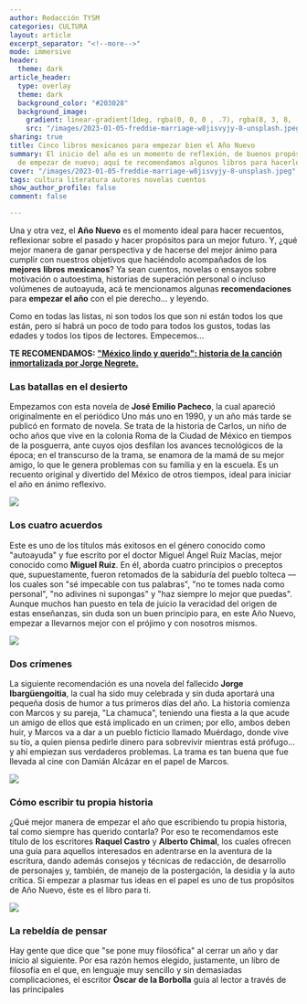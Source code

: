 ```yaml
---
author: Redacción TYSM
categories: CULTURA
layout: article
excerpt_separator: "<!--more-->"
mode: immersive
header:
  theme: dark
article_header:
  type: overlay
  theme: dark
  background_color: "#203028"
  background_image:
    gradient: linear-gradient(1deg, rgba(0, 0, 0 , .7), rgba(8, 3, 8, .9))
    src: "/images/2023-01-05-freddie-marriage-w8jisvyjy-8-unsplash.jpeg"
sharing: true
title: Cinco libros mexicanos para empezar bien el Año Nuevo
summary: El inicio del año es un momento de reflexión, de buenos propósitos y de ganas
  de empezar de nuevo; aquí te recomendamos algunos libros para hacerlo bien…
cover: "/images/2023-01-05-freddie-marriage-w8jisvyjy-8-unsplash.jpeg"
tags: cultura literatura autores novelas cuentos
show_author_profile: false
comment: false

---
```

Una y otra vez, el **Año Nuevo** es el momento ideal para hacer recuentos, reflexionar sobre el pasado y hacer propósitos para un mejor futuro. Y, ¿qué mejor manera de ganar perspectiva y de hacerse del mejor ánimo para cumplir con nuestros objetivos que haciéndolo acompañados de los **mejores** **libros** **mexicanos**? Ya sean cuentos, novelas o ensayos sobre motivación o autoestima, historias de superación personal o incluso volúmenes de autoayuda, acá te mencionamos algunas **recomendaciones** para **empezar el año** con el pie derecho… y leyendo.

Como en todas las listas, ni son todos los que son ni están todos los que están, pero sí habrá un poco de todo para todos los gustos, todas las edades y todos los tipos de lectores. Empecemos…

**TE RECOMENDAMOS:** [**"México lindo y querido": historia de la canción inmortalizada por Jorge Negrete.**](https://blog.tonoysumariachi.com/cultura/2022/04/22/mexico-lindo-y-querido-origen-e-historia-de-la-cancion.html)

### Las batallas en el desierto

Empezamos con esta novela de **José Emilio Pacheco**, la cual apareció originalmente en el periódico Uno más uno en 1990, y un año más tarde se publicó en formato de novela. Se trata de la historia de Carlos, un niño de ocho años que vive en la colonia Roma de la Ciudad de México en tiempos de la posguerra, ante cuyos ojos desfilan los avances tecnológicos de la época; en el transcurso de la trama, se enamora de la mamá de su mejor amigo, lo que le genera problemas con su familia y en la escuela. Es un recuento original y divertido del México de otros tiempos, ideal para iniciar el año en ánimo reflexivo.

![](/images/2023-01-05-libros_batallas.jpeg)

### Los cuatro acuerdos

Este es uno de los títulos más exitosos en el género conocido como "autoayuda" y fue escrito por el doctor Miguel Ángel Ruiz Macías, mejor conocido como **Miguel Ruiz**. En él, aborda cuatro principios o preceptos que, supuestamente, fueron retomados de la sabiduría del pueblo tolteca —los cuales son "sé impecable con tus palabras", "no te tomes nada como personal", "no adivines ni supongas" y "haz siempre lo mejor que puedas". Aunque muchos han puesto en tela de juicio la veracidad del origen de estas enseñanzas, sin duda son un buen principio para, en este Año Nuevo, empezar a llevarnos mejor con el prójimo y con nosotros mismos.

![](/images/2023-01-05-libros_acuerdos.jpg)

### Dos crímenes

La siguiente recomendación es una novela del fallecido **Jorge Ibargüengoitia**, la cual ha sido muy celebrada y sin duda aportará una pequeña dosis de humor a tus primeros días del año. La historia comienza con Marcos y su pareja, "La chamuca", teniendo una fiesta a la que acude un amigo de ellos que está implicado en un crimen; por ello, ambos deben huir, y Marcos va a dar a un pueblo ficticio llamado Muérdago, donde vive su tío, a quien piensa pedirle dinero para sobrevivir mientras está prófugo… y ahí empiezan sus verdaderos problemas. La trama es tan buena que fue llevada al cine con Damián Alcázar en el papel de Marcos.

![](/images/2023-01-05-libros_doscrimenes.jpg)

### Cómo escribir tu propia historia

¿Qué mejor manera de empezar el año que escribiendo tu propia historia, tal como siempre has querido contarla? Por eso te recomendamos este título de los escritores **Raquel Castro** y **Alberto Chimal**, los cuales ofrecen una guía para aquellos interesados en adentrarse en la aventura de la escritura, dando además consejos y técnicas de redacción, de desarrollo de personajes y, también, de manejo de la postergación, la desidia y la auto crítica. Si  empezar a plasmar tus ideas en el papel es uno de tus propósitos de Año Nuevo, éste es el libro para ti.

![](/images/2023-01-05-libros_como.jpg)

### La rebeldía de pensar

Hay gente que dice que "se pone muy filosófica" al cerrar un año y dar inicio al siguiente. Por esa razón hemos elegido, justamente, un libro de filosofía en el que, en lenguaje muy sencillo y sin demasiadas complicaciones, el escritor **Óscar de la Borbolla** guía al lector a través de las principales 